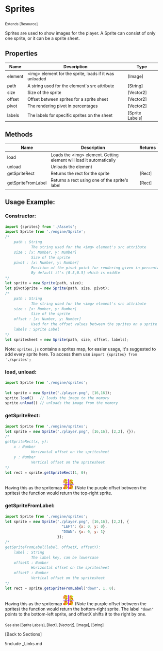 # Sprites
<sub>Extends [Resource]</sub>

Sprites are used to show images for the player.
A Sprite can consist of only one sprite, or it can be a sprite sheet.

## Properties
| Name | Description | Type |
| ------- | --- | --- |
| element | \<img> element for the sprite, loads if it was unloaded | [Image] |
| path    | A string used for the element's src attribute | [String] |
| size | Size of the sprite | [Vector2] |
| offset | Offset between sprites for a sprite sheet | [Vector2] |
| pivot | The rendering pivot in percentages | [Vector2] |
| labels | The labels for specific sprites on the sheet | [Sprite Labels] |
## Methods
| Name | Description | Returns |
| --- | --- | --- |
| load   | Loads the \<img> element. Getting element will load it automatically |
| unload | Unloads the element |
| getSpriteRect | Returns the rect for the sprite | [Rect] |
| getSpriteFromLabel | Returns a rect using one of the sprite's label | [Rect]

## Usage Example:

### Constructor:
```javascript
import {sprites} from './Assets';
import Sprite from './engine/Sprite';
/*	
	path : String
			The string used for the <img> element's src attribute
	size : [x: Number, y: Number]
			Size of the sprite 
	pivot : [x: Number, y: Number]
			Position of the pivot point for rendering given in percentages
			By default it's [0.5,0.5] which is middle
*/
let sprite = new Sprite(path, size);
let pivotSprite = new Sprite(path, size, pivot);
/*	
	path : String
			The string used for the <img> element's src attribute
	size : [x: Number, y: Number]
			Size of the sprite 
	offset : [x: Number, y: Number]
			Used for the offset values between the sprites on a sprite sheet
	labels : Sprite Label
*/
let spritesheet = new Sprite(path, size, offset, labels);
``` 

Note: `sprites.js` contains a sprites map, for easier usage, it's suggested to add every sprite here. To access them use `import {sprites} from './sprites';`

### load, unload:
```javascript
import Sprite from './engine/sprites';

let sprite = new Sprite("./player.png", [16,16]);
sprite.load()	// loads the image to the memory
sprite.unload()	// unloads the image from the memory
``` 
### getSpriteRect:
```javascript
import Sprite from './engine/sprites';
let sprite = new Sprite("./player.png", [16,16], [2,2], {});
/*
getSpriteRect(x, y):
	x : Number
			Horizontal offset on the spritesheet
	y : Number
			Vertical offset on the spritesheet
*/
let rect = sprite.getSpriteRect(1, 0);
``` 
Having this as the spritemap
!["sprite map"](../img/spritemap.png) (Note the purple offset between the sprites)
the function would return the top-right sprite.


### getSpriteFromLabel:
```javascript
import Sprite from './engine/sprites';
let sprite = new Sprite("./player.png", [16,16], [2,2], {
						  "LEFT": {x: 0, y: 0},
						  "DOWN": {x: 0, y: 1}
						});
/*
getSpriteFromLabel(label, offsetX, offsetY):
	label : String
			The label key, can be lowercase
	offsetX : Number
			Horizontal offset on the spritesheet
	offsetY : Number
			Vertical offset on the spritesheet
*/
let rect = sprite.getSpriteFromLabel("down", 1, 0);
``` 
Having this as the spritemap
!["sprite map"](../img/spritemap.png) (Note the purple offset between the sprites)
the function would return the bottom-right sprite. The label `"down"` points to the bottom-left sprite, and offsetX shifts it to the right by one.

<sub>See also [Sprite Labels], [Rect], [Vector2], [Image], [String]</sub>

[Back to Sections]


!include _Links.md